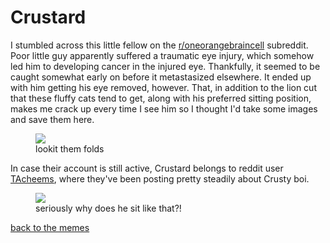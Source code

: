 # Crustard
I stumbled across this little fellow on the 
[r/oneorangebraincell](https://www.reddit.com/r/oneorangebraincell) subreddit.
Poor little guy apparently suffered a traumatic eye injury, which somehow led 
him to developing cancer in the injured eye. Thankfully, it seemed to be caught
somewhat early on before it metastasized elsewhere. It ended up with him 
getting his eye removed, however. That, in addition to the lion cut that these 
fluffy cats tend to get, along with his preferred sitting position, makes me
crack up every time I see him so I thought I'd take some images and save them 
here.

<figure>
    <img src="/static/memes/crustard_1.jpeg"/>
    <figcaption>lookit them folds</figcaption>
</figure>

In case their account is still active, Crustard belongs to reddit user 
[TAcheems](https://www.reddit.com/user/TAcheems), where they've been posting
pretty steadily about Crusty boi.

<figure>
    <img src="/static/memes/crustard_2.jpeg"/>
    <figcaption>seriously why does he sit like that?!</figcaption>
</figure>

[back to the memes](/memes/)